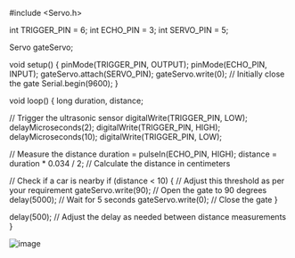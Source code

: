 
#include <Servo.h>

int TRIGGER_PIN = 6;
int ECHO_PIN = 3;
int SERVO_PIN = 5;

Servo gateServo;

void setup() {
  pinMode(TRIGGER_PIN, OUTPUT);
  pinMode(ECHO_PIN, INPUT);
  gateServo.attach(SERVO_PIN);
  gateServo.write(0); // Initially close the gate
  Serial.begin(9600);
}

void loop() {
  long duration, distance;
  
  // Trigger the ultrasonic sensor
  digitalWrite(TRIGGER_PIN, LOW);
  delayMicroseconds(2);
  digitalWrite(TRIGGER_PIN, HIGH);
  delayMicroseconds(10);
  digitalWrite(TRIGGER_PIN, LOW);

  // Measure the distance
  duration = pulseIn(ECHO_PIN, HIGH);
  distance = duration * 0.034 / 2; // Calculate the distance in centimeters
  
  // Check if a car is nearby
  if (distance < 10) { // Adjust this threshold as per your requirement
    gateServo.write(90); // Open the gate to 90 degrees
    delay(5000); // Wait for 5 seconds
    gateServo.write(0); // Close the gate
  }

  delay(500); // Adjust the delay as needed between distance measurements
}

![image](https://github.com/saddamsssssssss/Open_gate/assets/139205268/3812dd63-7b65-439a-98a2-22a9f9bc3b0e)
